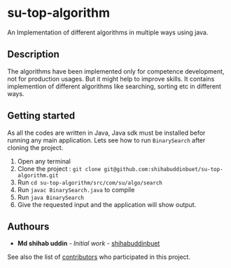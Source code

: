 # su-top-algorithm
An Implementation of different algorithms in multiple ways using java. 

## Description
The algorithms have been implemented only for competence development, not for production usages.
But it might help to improve skills. It contains implemention 
of different algorithms like searching, sorting etc in different ways.

## Getting started
As all the codes are written in Java, Java sdk must be installed befor running any main 
application. Lets see how to run `BinarySearch` after cloning the project. 
1. Open any terminal
2. Clone the project : `git clone git@github.com:shihabuddinbuet/su-top-algorithm.git`
3. Run `cd su-top-algorithm/src/com/su/algo/search`
4. Run `javac BinarySearch.java` to compile
5. Run `java BinarySearch`
6. Give the requested input and the application will show output.

## Authours
* **Md shihab uddin** - *Initial work* - [shihabuddinbuet](https://github.com/shihabuddinbuet)

See also the list of [contributors](https://github.com/shihabuddinbuet/su-top-algorithm/graphs/contributors) who participated in this project.
